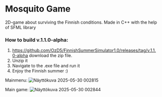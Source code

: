 # Mosquito Game
2D-game about surviving the Finnish conditions. Made in C++ with the help of SFML library
### How to build v.1.1.0-alpha:
 1. https://github.com/OzD5/FinnishSummerSimulator1.0/releases/tag/v.1.1.0-alpha download the zip file.
 2. Unzip it
 3. Navigate to the .exe file and run it
 4. Enjoy the Finnish summer :)

Mainmenu:
![Näyttökuva 2025-05-30 002815](https://github.com/user-attachments/assets/6bb2a79f-0366-434f-865d-df3262dc2151)

Main game:
![Näyttökuva 2025-05-30 002844](https://github.com/user-attachments/assets/8ddf4b49-7a23-40c3-84dd-22d5aaa96580)
